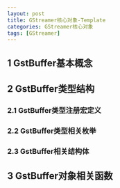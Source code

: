 ```yaml
---
layout: post
title: GStreamer核心对象-Template
categories: GStreamer核心对象
tags: [GStreamer]
---
```


## 1 GstBuffer基本概念

## 2 GstBuffer类型结构

### 2.1 GstBuffer类型注册宏定义

### 2.2 GstBuffer类型相关枚举

### 2.3 GstBuffer相关结构体

## 3 GstBuffer对象相关函数